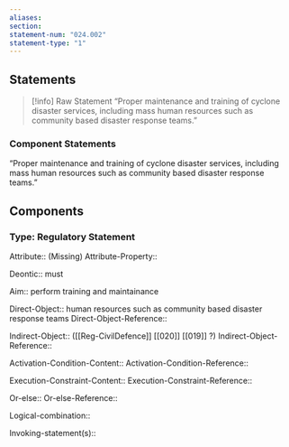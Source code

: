 ```yaml
---
aliases: 
section: 
statement-num: "024.002"
statement-type: "1"
---
```

## Statements 
> [!info] Raw Statement
> “Proper maintenance and training of cyclone disaster services, including mass human resources such as community based disaster response teams.” 
### Component Statements
“Proper maintenance and training of cyclone disaster services, including mass human resources such as community based disaster response teams.” 
 
## Components
### Type: Regulatory Statement
Attribute:: (Missing)
Attribute-Property::

Deontic:: must 

Aim:: perform training and maintainance

Direct-Object:: human resources such as community based disaster response teams
Direct-Object-Reference:: 

Indirect-Object:: ([[Reg-CivilDefence]] [[020]] [[019]] ?)
Indirect-Object-Reference:: 

Activation-Condition-Content::
Activation-Condition-Reference:: 

Execution-Constraint-Content::
Execution-Constraint-Reference:: 

Or-else::
Or-else-Reference:: 

Logical-combination::

Invoking-statement(s)::